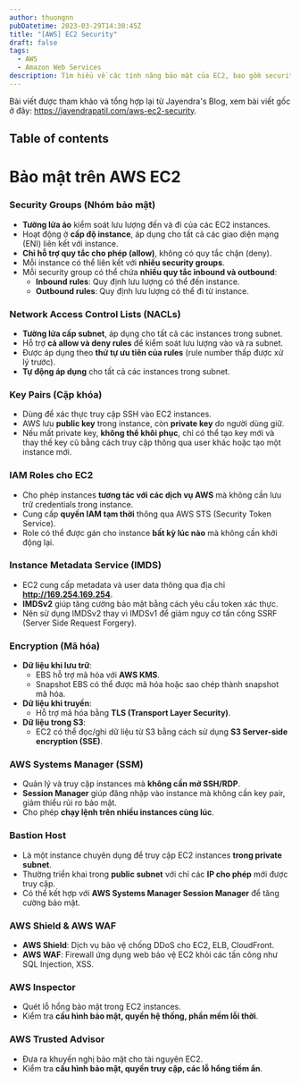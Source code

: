 ```yaml
---
author: thuongnn
pubDatetime: 2023-03-29T14:30:45Z
title: "[AWS] EC2 Security"
draft: false
tags:
  - AWS
  - Amazon Web Services
description: Tìm hiểu về các tính năng bảo mật của EC2, bao gồm security groups, IAM roles và encryption.
---
```

Bài viết được tham khảo và tổng hợp lại từ Jayendra's Blog, xem bài viết gốc ở đây: https://jayendrapatil.com/aws-ec2-security. 

## Table of contents


# **Bảo mật trên AWS EC2**

### **Security Groups (Nhóm bảo mật)**

- **Tường lửa ảo** kiểm soát lưu lượng đến và đi của các EC2 instances.
- Hoạt động ở **cấp độ instance**, áp dụng cho tất cả các giao diện mạng (ENI) liên kết với instance.
- **Chỉ hỗ trợ quy tắc cho phép (allow)**, không có quy tắc chặn (deny).
- Mỗi instance có thể liên kết với **nhiều security groups**.
- Mỗi security group có thể chứa **nhiều quy tắc inbound và outbound**:
    - **Inbound rules**: Quy định lưu lượng có thể đến instance.
    - **Outbound rules**: Quy định lưu lượng có thể đi từ instance.

### **Network Access Control Lists (NACLs)**

- **Tường lửa cấp subnet**, áp dụng cho tất cả các instances trong subnet.
- Hỗ trợ **cả allow và deny rules** để kiểm soát lưu lượng vào và ra subnet.
- Được áp dụng theo **thứ tự ưu tiên của rules** (rule number thấp được xử lý trước).
- **Tự động áp dụng** cho tất cả các instances trong subnet.

### **Key Pairs (Cặp khóa)**

- Dùng để xác thực truy cập SSH vào EC2 instances.
- AWS lưu **public key** trong instance, còn **private key** do người dùng giữ.
- Nếu mất private key, **không thể khôi phục**, chỉ có thể tạo key mới và thay thế key cũ bằng cách truy cập thông qua user khác hoặc tạo một instance mới.

### **IAM Roles cho EC2**

- Cho phép instances **tương tác với các dịch vụ AWS** mà không cần lưu trữ credentials trong instance.
- Cung cấp **quyền IAM tạm thời** thông qua AWS STS (Security Token Service).
- Role có thể được gán cho instance **bất kỳ lúc nào** mà không cần khởi động lại.

### **Instance Metadata Service (IMDS)**

- EC2 cung cấp metadata và user data thông qua địa chỉ **http://169.254.169.254**.
- **IMDSv2** giúp tăng cường bảo mật bằng cách yêu cầu token xác thực.
- Nên sử dụng IMDSv2 thay vì IMDSv1 để giảm nguy cơ tấn công SSRF (Server Side Request Forgery).

### **Encryption (Mã hóa)**

- **Dữ liệu khi lưu trữ**:
    - EBS hỗ trợ mã hóa với **AWS KMS**.
    - Snapshot EBS có thể được mã hóa hoặc sao chép thành snapshot mã hóa.
- **Dữ liệu khi truyền**:
    - Hỗ trợ mã hóa bằng **TLS (Transport Layer Security)**.
- **Dữ liệu trong S3**:
    - EC2 có thể đọc/ghi dữ liệu từ S3 bằng cách sử dụng **S3 Server-side encryption (SSE)**.

### **AWS Systems Manager (SSM)**

- Quản lý và truy cập instances mà **không cần mở SSH/RDP**.
- **Session Manager** giúp đăng nhập vào instance mà không cần key pair, giảm thiểu rủi ro bảo mật.
- Cho phép **chạy lệnh trên nhiều instances cùng lúc**.

### **Bastion Host**

- Là một instance chuyên dụng để truy cập EC2 instances **trong private subnet**.
- Thường triển khai trong **public subnet** với chỉ các **IP cho phép** mới được truy cập.
- Có thể kết hợp với **AWS Systems Manager Session Manager** để tăng cường bảo mật.

### **AWS Shield & AWS WAF**

- **AWS Shield**: Dịch vụ bảo vệ chống DDoS cho EC2, ELB, CloudFront.
- **AWS WAF**: Firewall ứng dụng web bảo vệ EC2 khỏi các tấn công như SQL Injection, XSS.

### **AWS Inspector**

- Quét lỗ hổng bảo mật trong EC2 instances.
- Kiểm tra **cấu hình bảo mật, quyền hệ thống, phần mềm lỗi thời**.

### **AWS Trusted Advisor**

- Đưa ra khuyến nghị bảo mật cho tài nguyên EC2.
- Kiểm tra **cấu hình bảo mật, quyền truy cập, các lỗ hổng tiềm ẩn**.
